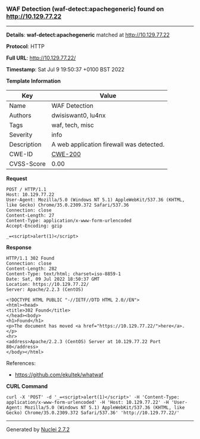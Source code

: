### WAF Detection (waf-detect:apachegeneric) found on http://10.129.77.22
---
**Details**: **waf-detect:apachegeneric**  matched at http://10.129.77.22

**Protocol**: HTTP

**Full URL**: http://10.129.77.22/

**Timestamp**: Sat Jul 9 19:50:37 +0100 BST 2022

**Template Information**

| Key | Value |
|---|---|
| Name | WAF Detection |
| Authors | dwisiswant0, lu4nx |
| Tags | waf, tech, misc |
| Severity | info |
| Description | A web application firewall was detected. |
| CWE-ID | [CWE-200](https://cwe.mitre.org/data/definitions/200.html) |
| CVSS-Score | 0.00 |

**Request**
```http
POST / HTTP/1.1
Host: 10.129.77.22
User-Agent: Mozilla/5.0 (Windows NT 5.1) AppleWebKit/537.36 (KHTML, like Gecko) Chrome/35.0.2309.372 Safari/537.36
Connection: close
Content-Length: 27
Content-Type: application/x-www-form-urlencoded
Accept-Encoding: gzip

_=<script>alert(1)</script>
```

**Response**
```http
HTTP/1.1 302 Found
Connection: close
Content-Length: 282
Content-Type: text/html; charset=iso-8859-1
Date: Sat, 09 Jul 2022 18:50:37 GMT
Location: https://10.129.77.22/
Server: Apache/2.2.3 (CentOS)

<!DOCTYPE HTML PUBLIC "-//IETF//DTD HTML 2.0//EN">
<html><head>
<title>302 Found</title>
</head><body>
<h1>Found</h1>
<p>The document has moved <a href="https://10.129.77.22/">here</a>.</p>
<hr>
<address>Apache/2.2.3 (CentOS) Server at 10.129.77.22 Port 80</address>
</body></html>

```

References: 
- https://github.com/ekultek/whatwaf

**CURL Command**
```
curl -X 'POST' -d '_=<script>alert(1)</script>' -H 'Content-Type: application/x-www-form-urlencoded' -H 'Host: 10.129.77.22' -H 'User-Agent: Mozilla/5.0 (Windows NT 5.1) AppleWebKit/537.36 (KHTML, like Gecko) Chrome/35.0.2309.372 Safari/537.36' 'http://10.129.77.22/'
```
---
Generated by [Nuclei 2.7.2](https://github.com/projectdiscovery/nuclei)
